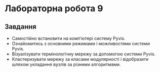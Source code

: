 # Лабораторна робота 9

## Завдання

* Самостійно встановити на комп’ютері систему Pyvis.
* Ознайомитись з основними режимами і можливостями системи Pyvis.
* Візуалізувати термінологічну мережу за допомогою системи Pyvis.
* Кластеризувати мережу за класами модулярності і відобразити шляхом укладання вузлів за різними алгоритмами.